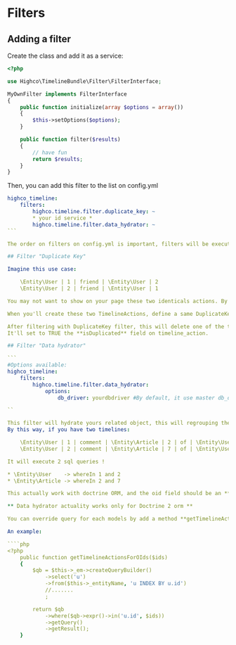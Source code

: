 # Filters

## Adding a filter

Create the class and add it as a service:

````php
<?php

use Highco\TimelineBundle\Filter\FilterInterface;

MyOwnFilter implements FilterInterface
{
    public function initialize(array $options = array())
    {
        $this->setOptions($options);
    }

	public function filter($results)
	{
		// have fun
		return $results;
	}
}
````

Then, you can add this filter to the list on config.yml

````yaml
highco_timeline:
	filters:
		highco.timeline.filter.duplicate_key: ~
		* your id service *
		highco.timeline.filter.data_hydrator: ~
```

The order on filters on config.yml is important, filters will be executed on this order.

## Filter "Duplicate Key"

Imagine this use case:

    \Entity\User | 1 | friend | \Entity\User | 2
    \Entity\User | 2 | friend | \Entity\User | 1

You may not want to show on your page these two identicals actions. By this way, you have **duplicateKey** field.

When you'll create these two TimelineActions, define a same DuplicateKey .

After filtering with DuplicateKey filter, this will delete one of the two actions (the biggest duplicatePriority field, if you not define it, it will delete second entry).
It'll set to TRUE the **isDuplicated** field on timeline_action.

## Filter "Data hydrator"

```
#Options available:
highco_timeline:
	filters:
		highco.timeline.filter.data_hydrator:
            options:
                db_driver: yourdbdriver #By default, it use master db_driver.

``

This filter will hydrate yours related object, this will regrouping the queries to avoid 3 queries call by timeline action.
By this way, if you have two timelines:

    \Entity\User | 1 | comment | \Entity\Article | 2 | of | \Entity\User | 2
    \Entity\User | 2 | comment | \Entity\Article | 7 | of | \Entity\User | 1

It will execute 2 sql queries !

* \Entity\User    -> whereIn 1 and 2
* \Entity\Article -> whereIn 2 and 7

This actually work with doctrine ORM, and the oid field should be an **id** field

** Data hydrator actuality works only for Doctrine 2 orm **

You can override query for each models by add a method **getTimelineActionsForOIds** on repository related to model and then return entities in an array, ** INDEXED BY theirs oid !**

An example:

````php
<?php
    public function getTimelineActionsForOIds($ids)
    {
        $qb = $this->_em->createQueryBuilder()
            ->select('u')
            ->from($this->_entityName, 'u INDEX BY u.id')
            //.......
            ;

        return $qb
            ->where($qb->expr()->in('u.id', $ids))
            ->getQuery()
            ->getResult();
    }
````
